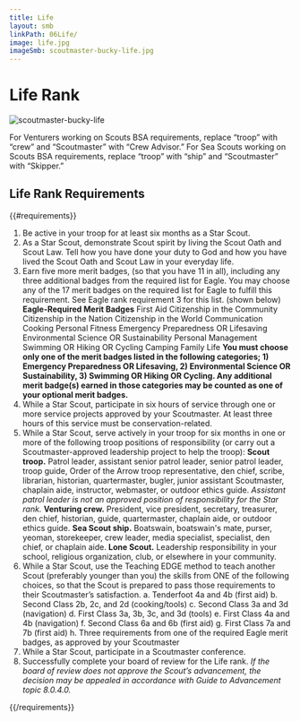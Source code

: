 ```yaml
---
title: Life
layout: smb
linkPath: 06Life/
image: life.jpg
imageSmb: scoutmaster-bucky-life.jpg
---
```


# Life Rank

<div class="D(f) Fxd(c)--s">

<div class="Ta(c) Pt(1em)--s">

![scoutmaster-bucky-life]({{imageSmb}})</div>

<div>

For Venturers working on Scouts BSA requirements, replace “troop” with “crew” and “Scoutmaster” with “Crew Advisor.” For Sea Scouts working on Scouts BSA requirements, replace “troop” with “ship” and “Scoutmaster” with “Skipper.”

</div></div>

## Life Rank Requirements

{{#requirements}}
1. Be active in your troop for at least six months as a Star Scout.
2. As a Star Scout, demonstrate Scout spirit by living the Scout Oath and Scout Law. Tell how you have done your duty to God and how you have lived the Scout Oath and Scout Law in your everyday life.
3. Earn five more merit badges, (so that you have 11 in all), including any three additional badges from the required list for Eagle. You may choose any of the 17 merit badges on the required list for Eagle to fulfill this requirement. See Eagle rank requirement 3 for this list. (shown below)
      **Eagle-Required Merit Badges**
         First Aid
         Citizenship in the Community
         Citizenship in the Nation
         Citizenship in the World
         Communication
         Cooking
         Personal Fitness
         Emergency Preparedness OR Lifesaving
         Environmental Science OR Sustainability
         Personal Management
         Swimming OR Hiking OR Cycling
         Camping
         Family Life
      **You must choose only one of the merit badges listed in the following categories; 1) Emergency Preparedness OR Lifesaving, 2) Environmental Science OR Sustainability, 3) Swimming OR Hiking OR Cycling. Any additional merit badge(s) earned in those categories may be counted as one of your optional merit badges.**
4. While a Star Scout, participate in six hours of service through one or more service projects approved by your Scoutmaster. At least three hours of this service must be conservation-related.
5.  While a Star Scout, serve actively in your troop for six months in one or more of the following troop positions of responsibility (or carry out a Scoutmaster-approved leadership project to help the troop):
    **Scout troop.** Patrol leader, assistant senior patrol leader, senior patrol leader, troop guide, Order of the Arrow troop representative, den chief, scribe, librarian, historian, quartermaster, bugler, junior assistant Scoutmaster, chaplain aide, instructor, webmaster, or outdoor ethics guide. *Assistant patrol leader is not an approved position of responsibility for the Star rank.*
    **Venturing crew.** President, vice president, secretary, treasurer, den chief, historian, guide, quartermaster, chaplain aide, or outdoor ethics guide.
    **Sea Scout ship.** Boatswain, boatswain's mate, purser, yeoman, storekeeper, crew leader, media specialist, specialist, den chief, or chaplain aide.
    **Lone Scout.** Leadership responsibility in your school, religious organization, club, or elsewhere in your community.
6. While a Star Scout, use the Teaching EDGE method to teach another Scout (preferably younger than you) the skills from ONE of the following choices, so that the Scout is prepared to pass those requirements to their Scoutmaster’s satisfaction.
    a. Tenderfoot 4a and 4b (first aid)
    b. Second Class 2b, 2c, and 2d (cooking/tools)
    c. Second Class 3a and 3d (navigation)
    d. First Class 3a, 3b, 3c, and 3d (tools)
    e. First Class 4a and 4b (navigation)
    f. Second Class 6a and 6b (first aid)
    g. First Class 7a and 7b (first aid)
    h. Three requirements from one of the required Eagle merit badges, as approved by your Scoutmaster
7. While a Star Scout, participate in a Scoutmaster conference.
8. Successfully complete your board of review for the Life rank. *If the board of review does not approve the Scout’s advancement, the decision may be appealed in accordance with Guide to Advancement topic 8.0.4.0.*

{{/requirements}}
